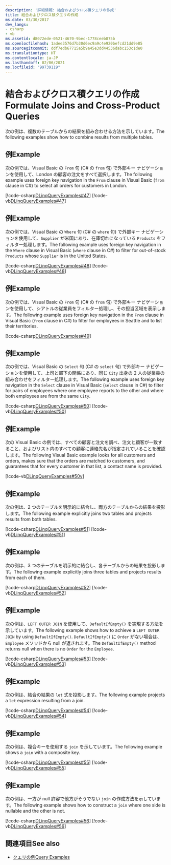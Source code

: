```yaml
---
description: '詳細情報: 結合およびクロス積クエリの作成'
title: 結合およびクロス積クエリの作成
ms.date: 03/30/2017
dev_langs:
- csharp
- vb
ms.assetid: d8072ede-0521-4670-9bec-1778ceeb875b
ms.openlocfilehash: 1adee3576d7b30d6ec9a9c4e920befcd21dd9e85
ms.sourcegitcommit: ddf7edb67715a5b9a45e3dd44536dabc153c1de0
ms.translationtype: HT
ms.contentlocale: ja-JP
ms.lasthandoff: 02/06/2021
ms.locfileid: "99739119"
---
```

# <a name="formulate-joins-and-cross-product-queries"></a><span data-ttu-id="487d4-103">結合およびクロス積クエリの作成</span><span class="sxs-lookup"><span data-stu-id="487d4-103">Formulate Joins and Cross-Product Queries</span></span>

<span data-ttu-id="487d4-104">次の例は、複数のテーブルからの結果を組み合わせる方法を示しています。</span><span class="sxs-lookup"><span data-stu-id="487d4-104">The following examples show how to combine results from multiple tables.</span></span>  
  
## <a name="example"></a><span data-ttu-id="487d4-105">例</span><span class="sxs-lookup"><span data-stu-id="487d4-105">Example</span></span>  

 <span data-ttu-id="487d4-106">次の例では、Visual Basic の `From` 句 (C# の `from` 句) で外部キー ナビゲーションを使用して、London の顧客の注文をすべて選択します。</span><span class="sxs-lookup"><span data-stu-id="487d4-106">The following example uses foreign key navigation in the `From` clause in Visual Basic (`from` clause in C#) to select all orders for customers in London.</span></span>  
  
 [!code-csharp[DLinqQueryExamples#47](../../../../../../samples/snippets/csharp/VS_Snippets_Data/DLinqQueryExamples/cs/Program.cs#47)]
 [!code-vb[DLinqQueryExamples#47](../../../../../../samples/snippets/visualbasic/VS_Snippets_Data/DLinqQueryExamples/vb/Module1.vb#47)]  
  
## <a name="example"></a><span data-ttu-id="487d4-107">例</span><span class="sxs-lookup"><span data-stu-id="487d4-107">Example</span></span>  

 <span data-ttu-id="487d4-108">次の例では、Visual Basic の `Where` 句 (C# の `where` 句) で外部キー ナビゲーションを使用して、`Supplier` が米国にあり、在庫切れになっている `Products` をフィルター処理します。</span><span class="sxs-lookup"><span data-stu-id="487d4-108">The following example uses foreign key navigation in the `Where` clause in Visual Basic (`where` clause in C#) to filter for out-of-stock `Products` whose `Supplier` is in the United States.</span></span>  
  
 [!code-csharp[DLinqQueryExamples#48](../../../../../../samples/snippets/csharp/VS_Snippets_Data/DLinqQueryExamples/cs/Program.cs#48)]
 [!code-vb[DLinqQueryExamples#48](../../../../../../samples/snippets/visualbasic/VS_Snippets_Data/DLinqQueryExamples/vb/Module1.vb#48)]  
  
## <a name="example"></a><span data-ttu-id="487d4-109">例</span><span class="sxs-lookup"><span data-stu-id="487d4-109">Example</span></span>  

 <span data-ttu-id="487d4-110">次の例では、Visual Basic の `From` 句 (C# の `from` 句) で外部キー ナビゲーションを使用して、シアトルの従業員をフィルター処理し、その担当区域を表示します。</span><span class="sxs-lookup"><span data-stu-id="487d4-110">The following example uses foreign key navigation in the `From` clause in Visual Basic (`from` clause in C#) to filter for employees in Seattle and to list their territories.</span></span>  
  
 [!code-csharp[DLinqQueryExamples#49](../../../../../../samples/snippets/csharp/VS_Snippets_Data/DLinqQueryExamples/cs/Program.cs#49)]  
  
## <a name="example"></a><span data-ttu-id="487d4-111">例</span><span class="sxs-lookup"><span data-stu-id="487d4-111">Example</span></span>  

 <span data-ttu-id="487d4-112">次の例では、Visual Basic の `Select` 句 (C# の `select` 句) で外部キー ナビゲーションを使用して、上司と部下の関係にあり、同じ `City` 出身の 2 人の従業員の組み合わせをフィルター処理します。</span><span class="sxs-lookup"><span data-stu-id="487d4-112">The following example uses foreign key navigation in the `Select` clause in Visual Basic (`select` clause in C#) to filter for pairs of employees where one employee reports to the other and where both employees are from the same `City`.</span></span>  
  
 [!code-csharp[DLinqQueryExamples#50](../../../../../../samples/snippets/csharp/VS_Snippets_Data/DLinqQueryExamples/cs/Program.cs#50)]
 [!code-vb[DLinqQueryExamples#50](../../../../../../samples/snippets/visualbasic/VS_Snippets_Data/DLinqQueryExamples/vb/Module1.vb#50)]  
  
## <a name="example"></a><span data-ttu-id="487d4-113">例</span><span class="sxs-lookup"><span data-stu-id="487d4-113">Example</span></span>  

 <span data-ttu-id="487d4-114">次の Visual Basic の例では、すべての顧客と注文を調べ、注文と顧客が一致すること、およびリスト内のすべての顧客に連絡先名が指定されていることを確認します。</span><span class="sxs-lookup"><span data-stu-id="487d4-114">The following Visual Basic example looks for all customers and orders, makes sure that the orders are matched to customers, and guarantees that for every customer in that list, a contact name is provided.</span></span>  
  
 [!code-vb[DLinqQueryExamples#50v](../../../../../../samples/snippets/visualbasic/VS_Snippets_Data/DLinqQueryExamples/vb/Module1.vb#50v)]  
  
## <a name="example"></a><span data-ttu-id="487d4-115">例</span><span class="sxs-lookup"><span data-stu-id="487d4-115">Example</span></span>  

 <span data-ttu-id="487d4-116">次の例は、2 つのテーブルを明示的に結合し、両方のテーブルからの結果を投影します。</span><span class="sxs-lookup"><span data-stu-id="487d4-116">The following example explicitly joins two tables and projects results from both tables.</span></span>  
  
 [!code-csharp[DLinqQueryExamples#51](../../../../../../samples/snippets/csharp/VS_Snippets_Data/DLinqQueryExamples/cs/Program.cs#51)]
 [!code-vb[DLinqQueryExamples#51](../../../../../../samples/snippets/visualbasic/VS_Snippets_Data/DLinqQueryExamples/vb/Module1.vb#51)]  
  
## <a name="example"></a><span data-ttu-id="487d4-117">例</span><span class="sxs-lookup"><span data-stu-id="487d4-117">Example</span></span>  

 <span data-ttu-id="487d4-118">次の例は、3 つのテーブルを明示的に結合し、各テーブルからの結果を投影します。</span><span class="sxs-lookup"><span data-stu-id="487d4-118">The following example explicitly joins three tables and projects results from each of them.</span></span>  
  
 [!code-csharp[DLinqQueryExamples#52](../../../../../../samples/snippets/csharp/VS_Snippets_Data/DLinqQueryExamples/cs/Program.cs#52)]
 [!code-vb[DLinqQueryExamples#52](../../../../../../samples/snippets/visualbasic/VS_Snippets_Data/DLinqQueryExamples/vb/Module1.vb#52)]  
  
## <a name="example"></a><span data-ttu-id="487d4-119">例</span><span class="sxs-lookup"><span data-stu-id="487d4-119">Example</span></span>  

 <span data-ttu-id="487d4-120">次の例は、`LEFT OUTER JOIN` を使用して、`DefaultIfEmpty()` を実現する方法を示しています。</span><span class="sxs-lookup"><span data-stu-id="487d4-120">The following example shows how to achieve a `LEFT OUTER JOIN` by using `DefaultIfEmpty()`.</span></span> <span data-ttu-id="487d4-121">`DefaultIfEmpty()` に `Order` がない場合は、`Employee` メソッドから null が返されます。</span><span class="sxs-lookup"><span data-stu-id="487d4-121">The `DefaultIfEmpty()` method returns null when there is no `Order` for the `Employee`.</span></span>  
  
 [!code-csharp[DLinqQueryExamples#53](../../../../../../samples/snippets/csharp/VS_Snippets_Data/DLinqQueryExamples/cs/Program.cs#53)]
 [!code-vb[DLinqQueryExamples#53](../../../../../../samples/snippets/visualbasic/VS_Snippets_Data/DLinqQueryExamples/vb/Module1.vb#53)]  
  
## <a name="example"></a><span data-ttu-id="487d4-122">例</span><span class="sxs-lookup"><span data-stu-id="487d4-122">Example</span></span>  

 <span data-ttu-id="487d4-123">次の例は、結合の結果の `let` 式を投影します。</span><span class="sxs-lookup"><span data-stu-id="487d4-123">The following example projects a `let` expression resulting from a join.</span></span>  
  
 [!code-csharp[DLinqQueryExamples#54](../../../../../../samples/snippets/csharp/VS_Snippets_Data/DLinqQueryExamples/cs/Program.cs#54)]
 [!code-vb[DLinqQueryExamples#54](../../../../../../samples/snippets/visualbasic/VS_Snippets_Data/DLinqQueryExamples/vb/Module1.vb#54)]  
  
## <a name="example"></a><span data-ttu-id="487d4-124">例</span><span class="sxs-lookup"><span data-stu-id="487d4-124">Example</span></span>  

 <span data-ttu-id="487d4-125">次の例は、複合キーを使用する `join` を示しています。</span><span class="sxs-lookup"><span data-stu-id="487d4-125">The following example shows a `join` with a composite key.</span></span>  
  
 [!code-csharp[DLinqQueryExamples#55](../../../../../../samples/snippets/csharp/VS_Snippets_Data/DLinqQueryExamples/cs/Program.cs#55)]
 [!code-vb[DLinqQueryExamples#55](../../../../../../samples/snippets/visualbasic/VS_Snippets_Data/DLinqQueryExamples/vb/Module1.vb#55)]  
  
## <a name="example"></a><span data-ttu-id="487d4-126">例</span><span class="sxs-lookup"><span data-stu-id="487d4-126">Example</span></span>  

 <span data-ttu-id="487d4-127">次の例は、一方が null 許容で他方がそうでない `join` の作成方法を示しています。</span><span class="sxs-lookup"><span data-stu-id="487d4-127">The following example shows how to construct a `join` where one side is nullable and the other is not.</span></span>  
  
 [!code-csharp[DLinqQueryExamples#56](../../../../../../samples/snippets/csharp/VS_Snippets_Data/DLinqQueryExamples/cs/Program.cs#56)]
 [!code-vb[DLinqQueryExamples#56](../../../../../../samples/snippets/visualbasic/VS_Snippets_Data/DLinqQueryExamples/vb/Module1.vb#56)]  
  
## <a name="see-also"></a><span data-ttu-id="487d4-128">関連項目</span><span class="sxs-lookup"><span data-stu-id="487d4-128">See also</span></span>

- [<span data-ttu-id="487d4-129">クエリの例</span><span class="sxs-lookup"><span data-stu-id="487d4-129">Query Examples</span></span>](query-examples.md)
